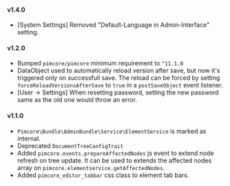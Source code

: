 #### v1.4.0
 - [System Settings] Removed "Default-Language in Admin-Interface" setting.

#### v1.2.0
 - Bumped `pimcore/pimcore` minimum requirement to `^11.1.0`
 - DataObject used to automatically reload version after save, but now it's triggered only on successfull save. The reload can be forced by setting `forceReloadVersionsAfterSave` to `true` in a `postSaveObject` event listener.
 - [User -> Settings] When resetting password, setting the new password same as the old one would throw an error.

#### v1.1.0
 - `Pimcore\Bundle\AdminBundle\Service\ElementService` is marked as internal.
 - Deprecated `DocumentTreeConfigTrait`
 - Added `pimcore.events.prepareAffectedNodes` js event to extend node refresh on tree update. It can be used to 
   extends the affected nodes array on `pimcore.elementservice.getAffectedNodes`.
 - Added `pimcore_editor_tabbar` css class to element tab bars.

